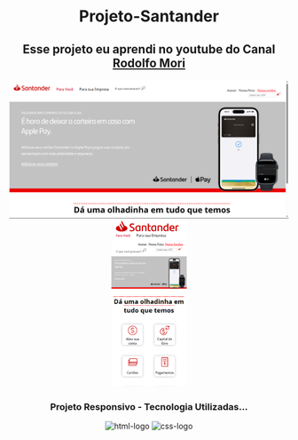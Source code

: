 <h1 align="center" >Projeto-Santander</h1>

<h2 align="center"> Esse projeto eu aprendi no youtube do Canal <a href="https://www.youtube.com/c/RodolfoMori">Rodolfo Mori </a></h2>

<section align="center">
  <img src="https://github.com/Griuzaki/Projeto-Santander/blob/master/img/Desktop.jpg.png?raw=true" alt="logo-desktop" width="700"/>
  <img src="https://github.com/Griuzaki/Projeto-Santander/blob/master/img/Mobile.jpg.png?raw=true"  alt="logo-Mobile"   height="300"/>

  <h3 align="center" >Projeto Responsivo - Tecnologia Utilizadas...</h3> 

<section align="center" padding="30px">
  
  <img height="35px" width="100px" src="https://img.shields.io/badge/HTML5-E34F26?style=for-the-badge&logo=html5&logoColor=white" alt="html-logo"/>
  <img width="100px" src="https://img.shields.io/badge/CSS3-1572B6?style=for-the-badge&logo=css3&logoColor=white" alt="css-logo"/>
</section>
